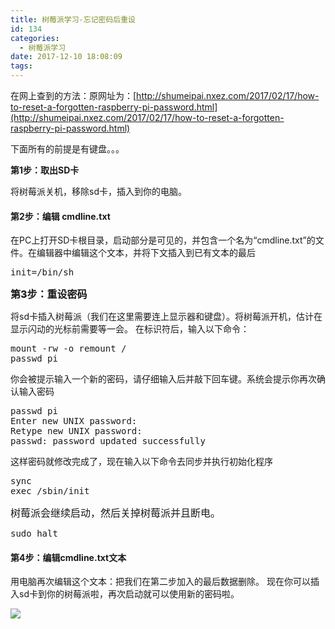 ```yaml
---
title: 树莓派学习-忘记密码后重设
id: 134
categories:
  - 树莓派学习
date: 2017-12-10 18:08:09
tags:
---
```


在网上查到的方法：原网址为：[http://shumeipai.nxez.com/2017/02/17/how-to-reset-a-forgotten-raspberry-pi-password.html](http://shumeipai.nxez.com/2017/02/17/how-to-reset-a-forgotten-raspberry-pi-password.html)

下面所有的前提是有键盘。。。

**第1步：取出SD卡**

将树莓派关机，移除sd卡，插入到你的电脑。

#### 第2步：编辑 cmdline.txt

在PC上打开SD卡根目录，启动部分是可见的，并包含一个名为“cmdline.txt”的文件。在编辑器中编辑这个文本，并将下文插入到已有文本的最后
<pre class="lang:default decode:true ">init=/bin/sh</pre>
<span style="font-size: 1rem; font-weight: 800;">第3步：重设密码</span>
<div>

将sd卡插入树莓派（我们在这里需要连上显示器和键盘）。将树莓派开机，估计在显示闪动的光标前需要等一会。
在标识符后，输入以下命令：
<div class="line number1 index0 alt2">
<pre class="lang:default decode:true">mount -rw -o remount /
passwd pi</pre>
</div>
你会被提示输入一个新的密码，请仔细输入后并敲下回车键。系统会提示你再次确认输入密码
<div class="line number1 index0 alt2">
<pre class="lang:default decode:true">passwd pi
Enter new UNIX password:
Retype new UNIX password:
passwd: password updated successfully</pre>
</div>
这样密码就修改完成了，现在输入以下命令去同步并执行初始化程序
<div class="line number1 index0 alt2">
<pre class="lang:default decode:true ">sync
exec /sbin/init</pre>
<span style="font-size: 1rem;">树莓派会继续启动，然后关掉树莓派并且断电。</span>

</div>
<pre class="lang:default decode:true ">sudo halt</pre>

#### 第4步：编辑cmdline.txt文本

用电脑再次编辑这个文本：把我们在第二步加入的最后数据删除。
现在你可以插入sd卡到你的树莓派啦，再次启动就可以使用新的密码啦。

![](http://www.xiajunyi.com/wp-content/uploads/2017/12/IMG_20171210_191922-300x225.jpg)

</div>